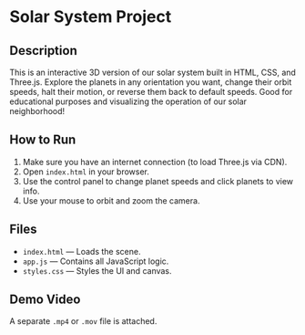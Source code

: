 # Solar System Project


## Description

This is an interactive 3D version of our solar system built in HTML, CSS, and Three.js. Explore the planets in any orientation you want, change their orbit speeds, halt their motion, or reverse them back to default speeds. Good for educational purposes and visualizing the operation of our solar neighborhood!

## How to Run

1. Make sure you have an internet connection (to load Three.js via CDN).
2. Open `index.html` in your browser.
3. Use the control panel to change planet speeds and click planets to view info.
4. Use your mouse to orbit and zoom the camera.

## Files

- `index.html` — Loads the scene.
- `app.js` — Contains all JavaScript logic.
- `styles.css` — Styles the UI and canvas.

## Demo Video

A separate `.mp4` or `.mov` file is attached.
